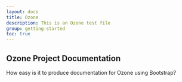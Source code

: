 ```yaml
---
layout: docs
title: Ozone
description: This is an Ozone test file
group: getting-started
toc: true
---
```


## Ozone Project Documentation

How easy is it to produce documentation for Ozone using Bootstrap?


